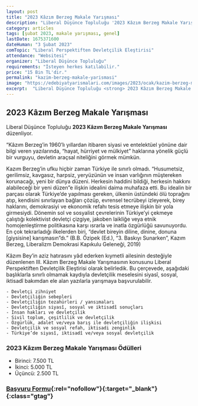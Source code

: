 ```yaml
---
layout: post
title: "2023 Kâzım Berzeg Makale Yarışması"
description: "Liberal Düşünce Topluluğu '2023 Kâzım Berzeg Makale Yarışması' düzenliyor."
category: articles
tags: [şubat 2023, makale yarışması, genel]
lastDate: 1675371600
dateHuman: "3 Şubat 2023"
comTopic: "Liberal Perspektiften Devletçilik Eleştirisi"
attendance: "Websitesi"
organizer: "Liberal Düşünce Topluluğu"
requirements: "İsteyen herkes katılabilir."
price: "15 Bin TL'dir."
permalink: "kazim-berzeg-makale-yarismasi"
image: "https://edebiyatyarismalari.com/images/2023/ocak/kazim-berzeg-makale-yarismasi.jpg"
excerpt:  "Liberal Düşünce Topluluğu <strong> 2023 Kâzım Berzeg Makale Yarışması </strong> düzenliyor."
---
```


## 2023 Kâzım Berzeg Makale Yarışması
Liberal Düşünce Topluluğu **2023 Kâzım Berzeg Makale Yarışması** düzenliyor.  

“Kâzım Berzeg’in 1960’lı yıllardan itibaren siyasi ve entelektüel yönüne dair bilgi veren yazılarında, “hayat, hürriyet ve mülkiyet” haklarına yönelik güçlü bir vurguyu, devletin araçsal niteliğini görmek mümkün.

Kazım Berzeg’in ufku hiçbir zaman Türkiye ile sınırlı olmadı. “Husumetsiz, gerilimsiz, kavgasız, harpsiz, yeryüzünün ve insan varlığının müştereken korunacağı, yeni bir dünya düzeni. Herkesin haddini bildiği, herkesin hakkını alabileceği bir yeni düzen”e ilişkin idealini daima muhafaza etti. Bu idealin bir parçası olarak Türkiye’de yapılması gereken, ülkenin üstündeki ölü toprağını atıp, kendisini sınırlayan bağları çözüp, evrensel tecrübeyi izleyerek, birey haklarını, demokrasiyi ve ekonomik refahı tesis etmeye ilişkin bir yola girmesiydi. Dönemin sol ve sosyalist çevrelerinin Türkiye’yi çekmeye çalıştığı kolektivist devletçi çizgiye, jakoben laikliğe veya etnik homojenleştirme politikasına karşı ısrarla ve inatla özgürlüğü savunuyordu. En çok tekrarladığı ilkelerden biri, “devlet bireyin diline, dinine, donuna [giysisine] karışmasın”dı.” (B.B. Özipek (Ed.), “3. Baskıyı Sunarken”, Kazım Berzeg, Liberalizm Demokrasi Kapıkulu Geleneği, 2019)

Kâzım Bey’in aziz hatırasını yâd ederken kıymetli ailesinin desteğiyle düzenlenen III. Kâzım Berzeg Makale Yarışmasının konusunu Liberal Perspektiften Devletçilik Eleştirisi olarak belirledik. Bu çerçevede, aşağıdaki başlıklarla sınırlı olmamak kaydıyla devletçilik meselesini siyasî, sosyal, iktisadî bakımdan ele alan yazılarla yarışmaya başvurulabilir.

    - Devletçi zihniyet
    - Devletçiliğin sebepleri
    - Devletçiliğin tezahürleri / yansımaları
    - Devletçiliğin siyasî, sosyal ve iktisadî sonuçları
    - İnsan hakları ve devletçilik
    - Sivil toplum, çeşitlilik ve devletçilik
    - Özgürlük, adalet ve/veya barış ile devletçiliğin ilişkisi
    - Devletçilik ve sosyal refah, iktisadi zenginlik
    - Türkiye’de siyasî, iktisadî ve/veya sosyal devletçilik  


### 2023 Kâzım Berzeg Makale Yarışması Ödülleri
- Birinci: 7.500 TL
- İkinci: 5.000 TL
- Üçüncü: 2.500 TL


### [Başvuru Formu](https://form.jotform.com/230103712300938/?ref=edebiyatyarismalari.com){:rel="nofollow"}{:target="_blank"}{:class="gtag"}
